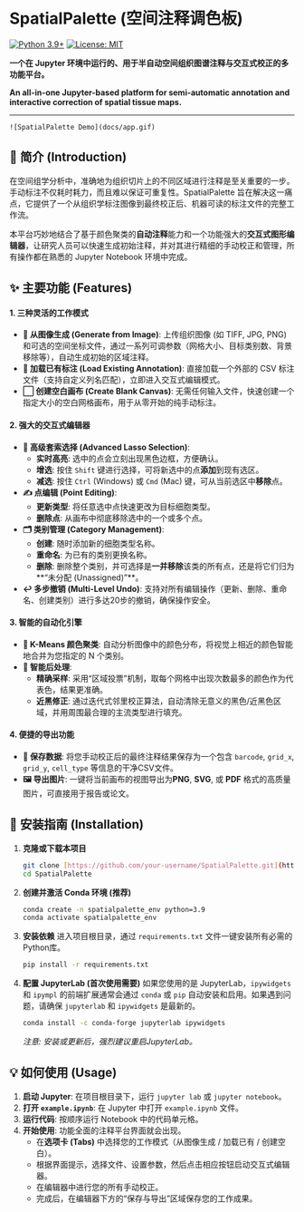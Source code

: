 # SpatialPalette (空间注释调色板)

[![Python 3.9+](https://img.shields.io/badge/python-3.9+-blue.svg)](https://www.python.org/downloads/)
[![License: MIT](https://img.shields.io/badge/License-MIT-yellow.svg)](https://opensource.org/licenses/MIT)

**一个在 Jupyter 环境中运行的、用于半自动空间组织图谱注释与交互式校正的多功能平台。**

**An all-in-one Jupyter-based platform for semi-automatic annotation and interactive correction of spatial tissue maps.**

---
`![SpatialPalette Demo](docs/app.gif)`

## 📖 简介 (Introduction)

在空间组学分析中，准确地为组织切片上的不同区域进行注释是至关重要的一步。手动标注不仅耗时耗力，而且难以保证可重复性。SpatialPalette 旨在解决这一痛点，它提供了一个从组织学标注图像到最终校正后、机器可读的标注文件的完整工作流。

本平台巧妙地结合了基于颜色聚类的**自动注释**能力和一个功能强大的**交互式图形编辑器**，让研究人员可以快速生成初始注释，并对其进行精细的手动校正和管理，所有操作都在熟悉的 Jupyter Notebook 环境中完成。

## ✨ 主要功能 (Features)

#### 1. 三种灵活的工作模式
- **🎨 从图像生成 (Generate from Image)**: 上传组织图像 (如 TIFF, JPG, PNG) 和可选的空间坐标文件，通过一系列可调参数（网格大小、目标类别数、背景移除等），自动生成初始的区域注释。
- **📂 加载已有标注 (Load Existing Annotation)**: 直接加载一个外部的 CSV 标注文件（支持自定义列名匹配），立即进入交互式编辑模式。
- **⬜ 创建空白画布 (Create Blank Canvas)**: 无需任何输入文件，快速创建一个指定大小的空白网格画布，用于从零开始的纯手动标注。

#### 2. 强大的交互式编辑器
- **🎯 高级套索选择 (Advanced Lasso Selection)**:
  - **实时高亮**: 选中的点会立刻出现黑色边框，方便确认。
  - **增选**: 按住 `Shift` 键进行选择，可将新选中的点**添加**到现有选区。
  - **减选**: 按住 `Ctrl` (Windows) 或 `Cmd` (Mac) 键，可从当前选区中**移除**点。
- **✍️ 点编辑 (Point Editing)**:
  - **更新类型**: 将任意选中点快速更改为目标细胞类型。
  - **删除点**: 从画布中彻底移除选中的一个或多个点。
- **🗂️ 类别管理 (Category Management)**:
  - **创建**: 随时添加新的细胞类型名称。
  - **重命名**: 为已有的类别更换名称。
  - **删除**: 删除整个类别，并可选择是**一并移除**该类的所有点，还是将它们归为**“未分配 (Unassigned)”**。
- **↩️ 多步撤销 (Multi-Level Undo)**: 支持对所有编辑操作（更新、删除、重命名、创建类别）进行多达20步的撤销，确保操作安全。

#### 3. 智能的自动化引擎
- **🤖 K-Means 颜色聚类**: 自动分析图像中的颜色分布，将视觉上相近的颜色智能地合并为您指定的 N 个类别。
- **🧹 智能后处理**:
    - **精确采样**: 采用“区域投票”机制，取每个网格中出现次数最多的颜色作为代表色，结果更准确。
    - **近黑修正**: 通过迭代式邻里校正算法，自动清除无意义的黑色/近黑色区域，并用周围最合理的主流类型进行填充。

#### 4. 便捷的导出功能
- **💾 保存数据**: 将您手动校正后的最终注释结果保存为一个包含 `barcode`, `grid_x`, `grid_y`, `cell_type` 等信息的干净CSV文件。
- **🖼️ 导出图片**: 一键将当前画布的视图导出为**PNG**, **SVG**, 或 **PDF** 格式的高质量图片，可直接用于报告或论文。

## 🚀 安装指南 (Installation)

1.  **克隆或下载本项目**
    ```bash
    git clone [https://github.com/your-username/SpatialPalette.git](https://github.com/your-username/SpatialPalette.git)
    cd SpatialPalette
    ```

2.  **创建并激活 Conda 环境 (推荐)**
    ```bash
    conda create -n spatialpalette_env python=3.9
    conda activate spatialpalette_env
    ```

3.  **安装依赖**
    进入项目根目录，通过 `requirements.txt` 文件一键安装所有必需的Python库。
    ```bash
    pip install -r requirements.txt
    ```

4.  **配置 JupyterLab (首次使用需要)**
    如果您使用的是 JupyterLab，`ipywidgets` 和 `ipympl` 的前端扩展通常会通过 `conda` 或 `pip` 自动安装和启用。如果遇到问题，请确保 `jupyterlab` 和 `ipywidgets` 是最新的。
    ```bash
    conda install -c conda-forge jupyterlab ipywidgets
    ```
    *注意: 安装或更新后，强烈建议重启JupyterLab。*

## 💡 如何使用 (Usage)

1.  **启动 Jupyter**: 在项目根目录下，运行 `jupyter lab` 或 `jupyter notebook`。
2.  **打开 `example.ipynb`**: 在 Jupyter 中打开 `example.ipynb` 文件。
3.  **运行代码**: 按顺序运行 Notebook 中的代码单元格。
4.  **开始使用**: 功能全面的注释平台界面就会出现。
    - 在**选项卡 (Tabs)** 中选择您的工作模式（从图像生成 / 加载已有 / 创建空白）。
    - 根据界面提示，选择文件、设置参数，然后点击相应按钮启动交互式编辑器。
    - 在编辑器中进行您的所有手动校正。
    - 完成后，在编辑器下方的“保存与导出”区域保存您的工作成果。
